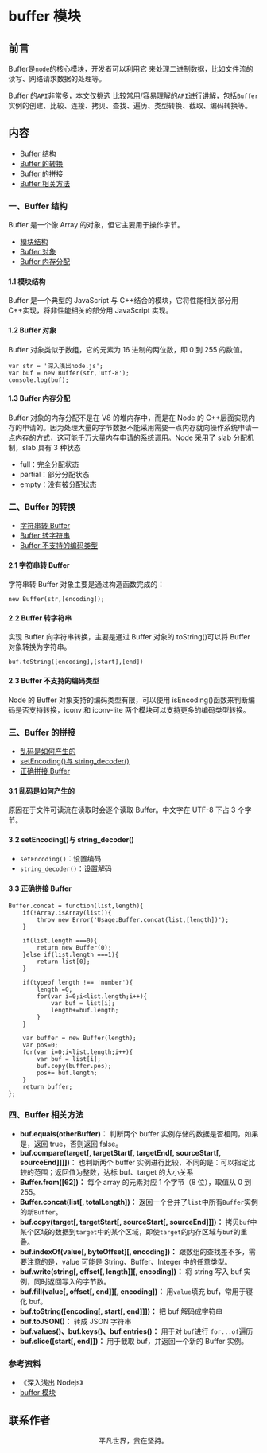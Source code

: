 # buffer 模块

## 前言

Buffer是`node`的核心模块，开发者可以利用它 来处理二进制数据，比如文件流的读写、网络请求数据的处理等。

Buffer 的`API`非常多，本文仅挑选 比较常用/容易理解的`API`进行讲解，包括`Buffer`实例的创建、比较、连接、拷贝、查找、遍历、类型转换、截取、编码转换等。

## 内容

- [Buffer 结构](#一、buffer-结构)
- [Buffer 的转换](#二、buffer-的转换)
- [Buffer 的拼接](#三、buffer-的拼接)
- [Buffer 相关方法](#四、buffer-相关方法)

### 一、Buffer 结构

Buffer 是一个像 Array 的对象，但它主要用于操作字节。

- [模块结构](#11-模块结构)
- [Buffer 对象](#12-buffer-对象)
- [Buffer 内存分配](#13-buffer-内存分配)

#### 1.1 模块结构

Buffer 是一个典型的 JavaScript 与 C++结合的模块，它将性能相关部分用 C++实现，将非性能相关的部分用 JavaScript 实现。

#### 1.2 Buffer 对象

Buffer 对象类似于数组，它的元素为 16 进制的两位数，即 0 到 255 的数值。

```
var str = '深入浅出node.js';
var buf = new Buffer(str,'utf-8');
console.log(buf);
```

#### 1.3 Buffer 内存分配

Buffer 对象的内存分配不是在 V8 的堆内存中，而是在 Node 的 C++层面实现内存的申请的。因为处理大量的字节数据不能采用需要一点内存就向操作系统申请一点内存的方式，这可能千万大量内存申请的系统调用。Node 采用了 slab 分配机制，slab 具有 3 种状态

- full：完全分配状态
- partial：部分分配状态
- empty：没有被分配状态

### 二、Buffer 的转换

- [字符串转 Buffer](#21-字符串转-buffer)
- [Buffer 转字符串](#22-buffer-转字符串)
- [Buffer 不支持的编码类型](#23-buffer-不支持的编码类型)

#### 2.1 字符串转 Buffer

字符串转 Buffer 对象主要是通过构造函数完成的：

```
new Buffer(str,[encoding]);
```

#### 2.2 Buffer 转字符串

实现 Buffer 向字符串转换，主要是通过 Buffer 对象的 toString()可以将 Buffer 对象转换为字符串。

```
buf.toString([encoding],[start],[end])

```

#### 2.3 Buffer 不支持的编码类型

Node 的 Buffer 对象支持的编码类型有限，可以使用 isEncoding()函数来判断编码是否支持转换，iconv 和 iconv-lite 两个模块可以支持更多的编码类型转换。

### 三、Buffer 的拼接

- [乱码是如何产生的](#31-乱码是如何产生的)
- [setEncoding()与 string_decoder()](#32-setencoding与-string_decoder)
- [正确拼接 Buffer](#33-正确拼接-buffer)

#### 3.1 乱码是如何产生的

原因在于文件可读流在读取时会逐个读取 Buffer。中文字在 UTF-8 下占 3 个字节。

#### 3.2 setEncoding()与 string_decoder()

- `setEncoding()`：设置编码
- `string_decoder()`：设置解码

#### 3.3 正确拼接 Buffer

```
Buffer.concat = function(list,length){
    if(!Array.isArray(list)){
        throw new Error('Usage:Buffer.concat(list,[length])');
    }

    if(list.length ===0){
        return new Buffer(0);
    }else if(list.length ===1){
        return list[0];
    }

    if(typeof length !== 'number'){
        length =0;
        for(var i=0;i<list.length;i++){
            var buf = list[i];
            length+=buf.length;
        }
    }

    var buffer = new Buffer(length);
    var pos=0;
    for(var i=0;i<list.length;i++){
        var buf = list[i];
        buf.copy(buffer.pos);
        pos+= buf.length;
    }
    return buffer;
};
```

### 四、Buffer 相关方法

- **buf.equals(otherBuffer)：** 判断两个 buffer 实例存储的数据是否相同，如果是，返回 true，否则返回 false。
- **buf.compare(target[, targetStart[, targetEnd[, sourceStart[, sourceEnd]]]])：** 也判断两个 buffer 实例进行比较，不同的是：可以指定比较的范围；返回值为整数，达标 buf、target 的大小关系
- **Buffer.from([62])：** 每个 array 的元素对应 1 个字节（8 位），取值从 0 到 255。
- **Buffer.concat(list[, totalLength])：** 返回一个合并了`list`中所有`Buffer`实例的新`Buffer`。
- **buf.copy(target[, targetStart[, sourceStart[, sourceEnd]]])：** 拷贝`buf`中某个区域的数据到`target`中的某个区域，即使`target`的内存区域与`buf`的重叠。
- **buf.indexOf(value[, byteOffset][, encoding])：** 跟数组的查找差不多，需要注意的是，value 可能是 String、Buffer、Integer 中的任意类型。
- **buf.write(string[, offset[, length]][, encoding])：** 将 string 写入 buf 实例，同时返回写入的字节数。
- **buf.fill(value[, offset[, end]][, encoding])：** 用`value`填充 buf，常用于寝化 buf。
- **buf.toString([encoding[, start[, end]]])：** 把 buf 解码成字符串
- **buf.toJSON()：** 转成 JSON 字符串
- **buf.values()、buf.keys()、buf.entries()：** 用于对 `buf`进行 `for...of`遍历
- **buf.slice([start[, end]])：** 用于截取 buf，并返回一个新的 Buffer 实例。

### 参考资料

- 《深入浅出 Nodejs》
- [buffer 模块](https://github.com/chyingp/nodejs-learning-guide/blob/master/%E6%A8%A1%E5%9D%97/buffer.md)

## 联系作者

<div align="center">
    <p>
        平凡世界，贵在坚持。
    </p>
    <img :src="$withBase('/about/contact.png')" />
</div>